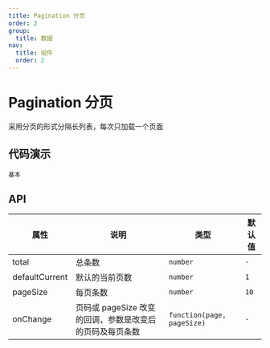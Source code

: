 ```yaml
---
title: Pagination 分页
order: 2
group:
  title: 数据
nav:
  title: 组件
  order: 2
---
```


# Pagination 分页

采用分页的形式分隔长列表，每次只加载一个页面

## 代码演示


<code src="./demo/basic.tsx" description='基础的分页。'>基本</code>

## API

| 属性 | 说明     | 类型                                         | 默认值 |
| ---- | -------- | -------------------------------------------- | ------ |
| total | 总条数 | `number` | `-` |
| defaultCurrent | 默认的当前页数 | `number` | `1` |
| pageSize | 每页条数 | `number` | `10` |
| onChange | 页码或 pageSize 改变的回调，参数是改变后的页码及每页条数 | `function(page, pageSize)` | `-` |

